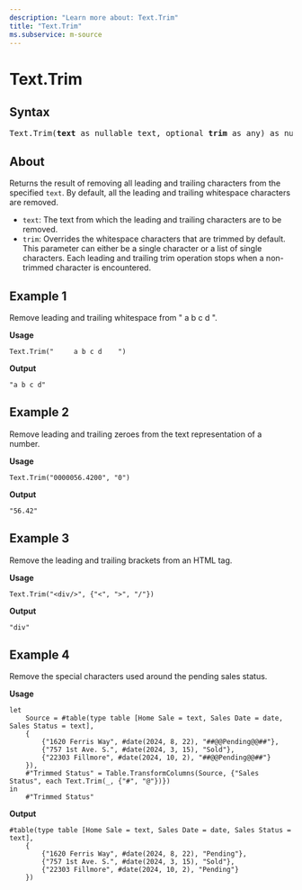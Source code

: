 ```yaml
---
description: "Learn more about: Text.Trim"
title: "Text.Trim"
ms.subservice: m-source
---
```

# Text.Trim

## Syntax

<pre>
Text.Trim(<b>text</b> as nullable text, optional <b>trim</b> as any) as nullable text
</pre>
  
## About

Returns the result of removing all leading and trailing characters from the specified `text`. By default, all the leading and trailing whitespace characters are removed.

* `text`: The text from which the leading and trailing characters are to be removed.
* `trim`: Overrides the whitespace characters that are trimmed by default. This parameter can either be a single character or a list of single characters. Each leading and trailing trim operation stops when a non-trimmed character is encountered.

## Example 1

Remove leading and trailing whitespace from " a b c d ".

**Usage**

```powerquery-m
Text.Trim("     a b c d    ")
```

**Output**

`"a b c d"`

## Example 2

Remove leading and trailing zeroes from the text representation of a number.

**Usage**

```powerquery-m
Text.Trim("0000056.4200", "0")
```

**Output**

`"56.42"`

## Example 3

Remove the leading and trailing brackets from an HTML tag.

**Usage**

```powerquery-m
Text.Trim("<div/>", {"<", ">", "/"})
```

**Output**

`"div"`

## Example 4

Remove the special characters used around the pending sales status.

**Usage**

```powerquery-m
let
    Source = #table(type table [Home Sale = text, Sales Date = date, Sales Status = text],
    {
        {"1620 Ferris Way", #date(2024, 8, 22), "##@@Pending@@##"},
        {"757 1st Ave. S.", #date(2024, 3, 15), "Sold"},
        {"22303 Fillmore", #date(2024, 10, 2), "##@@Pending@@##"}
    }),
    #"Trimmed Status" = Table.TransformColumns(Source, {"Sales Status", each Text.Trim(_, {"#", "@"})})
in
    #"Trimmed Status"
```

**Output**

```powerquery-m
#table(type table [Home Sale = text, Sales Date = date, Sales Status = text],
    {
        {"1620 Ferris Way", #date(2024, 8, 22), "Pending"},
        {"757 1st Ave. S.", #date(2024, 3, 15), "Sold"},
        {"22303 Fillmore", #date(2024, 10, 2), "Pending"}
    })
```

